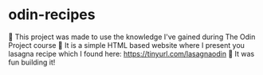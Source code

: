 # odin-recipes

🔨 This project was made to use the knowledge I've gained during The Odin Project course
🍕 It is a simple HTML based website where I present you lasagna recipe which I found here: https://tinyurl.com/lasagnaodin
🚀 It was fun building it!